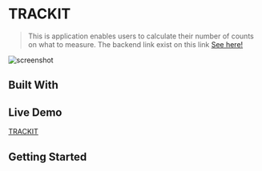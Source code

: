# TRACKIT
> This is application enables users to calculate their number of counts on what to measure. The backend link exist on this link [See here!](https://github.com/okikiola11/Measures-API/)

![screenshot](./src/screenshot1.png)

## Built With


## Live Demo

[TRACKIT]()

## Getting Started

